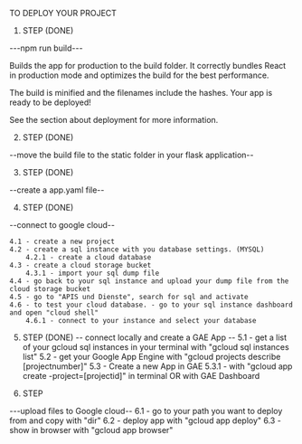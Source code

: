 TO DEPLOY YOUR PROJECT

1. STEP (DONE)

---npm run build---

Builds the app for production to the build folder.
It correctly bundles React in production mode and optimizes the build for the best performance.

The build is minified and the filenames include the hashes.
Your app is ready to be deployed!

See the section about deployment for more information.

2. STEP (DONE)

--move the build file to the static folder in your flask application--

3. STEP (DONE)

--create a app.yaml file--

4. STEP (DONE)

--connect to google cloud--

    4.1 - create a new project
    4.2 - create a sql instance with you database settings. (MYSQL)
        4.2.1 - create a cloud database
    4.3 - create a cloud storage bucket
        4.3.1 - import your sql dump file
    4.4 - go back to your sql instance and upload your dump file from the cloud storage bucket
    4.5 - go to "APIS und Dienste", search for sql and activate
    4.6 - to test your cloud database. - go to your sql instance dashboard and open "cloud shell" 
        4.6.1 - connect to your instance and select your database

5. STEP (DONE)
 -- connect locally and create a GAE App --
    5.1 - get a list of your gcloud sql instances in your terminal with "gcloud sql instances list" 
    5.2 - get your Google App Engine with "gcloud projects describe [projectnumber]"
    5.3 - Create a new App in GAE
        5.3.1 - with "gcloud app create -project=[projectid]" in terminal OR with GAE Dashboard
        
6. STEP

 ---upload files to Google cloud--
    6.1 - go to your path you want to deploy from and copy with "dir"
    6.2 - deploy app with "gcloud app deploy"
    6.3 - show in browser with "gcloud app browser"

     
